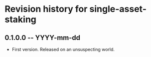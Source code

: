 # Revision history for single-asset-staking

## 0.1.0.0 -- YYYY-mm-dd

* First version. Released on an unsuspecting world.
